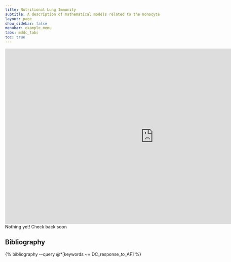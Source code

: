 ```yaml
---
title: Nutritional Lung Immunity
subtitle: A description of mathematical models related to the monocyte derived dendritic cells.
layout: page
show_sidebar: false
menubar: example_menu
tabs: mddc_tabs
toc: true
---
```


<iframe src="https://docs.google.com/presentation/d/e/2PACX-1vRzX93tLZUR0HjpVaCDANiR37Gzm_fphM31ds9mfkCx6yK3cRBazURTE3mOErwNYnWIriRhXYNclFdE/embed?start=false&loop=false&delayms=3000&slide=4" frameborder="0" width="960" height="569" allowfullscreen="true" mozallowfullscreen="true" webkitallowfullscreen="true"></iframe>
<i class="fa fa-gear fa-spin fa-2x" style="color: firebrick"></i> Nothing yet! Check back soon



## Bibliography

{% bibliography --query @*[keywords ~= DC_response_to_AF] %}
